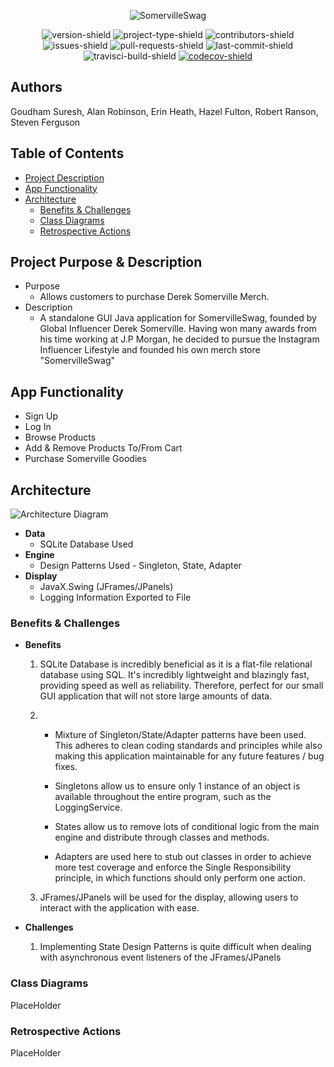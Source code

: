 <p align="center">
  <img src="https://i.imgur.com/0B8qdVN.png" alt="SomervilleSwag">
</p>

<p align="center">
  <img src="https://img.shields.io/badge/version-0.6.2-informational" alt="version-shield">
  <img src="https://img.shields.io/badge/project%20type-group_project-blueviolet" alt="project-type-shield">
  <img src="https://img.shields.io/github/contributors/sgoudham-university/SomervilleSwag" alt="contributors-shield">
  <img src="https://img.shields.io/github/issues/sgoudham-university/SomervilleSwag?label=issues" alt="issues-shield">
  <img src="https://img.shields.io/github/issues-pr/sgoudham-university/SomervilleSwag?label=pull%20requests" alt="pull-requests-shield">
  <img src="https://img.shields.io/github/last-commit/sgoudham-university/SomervilleSwag" alt="last-commit-shield">
  <img src="https://travis-ci.com/sgoudham-university/SomervilleSwag.svg?branch=main" alt="travisci-build-shield">
  <a href="https://codecov.io/gh/sgoudham-university/SomervilleSwag">
    <img src="https://codecov.io/gh/sgoudham-university/SomervilleSwag/branch/main/graph/badge.svg?token=ZucNh1lSYR" alt="codecov-shield"/>
  </a>
</p>

## Authors
Goudham Suresh, Alan Robinson, Erin Heath, Hazel Fulton, Robert Ranson, Steven Ferguson

## Table of Contents

- [Project Description](#Project-Purpose-&-Description)
- [App Functionality](#App-Functionality)
- [Architecture](#Architecture)
    - [Benefits & Challenges](#benefits--challenges)
    - [Class Diagrams](#Class-Diagrams)
    - [Retrospective Actions](#Retrospective-Actions)

## Project Purpose & Description

- Purpose
  - Allows customers to purchase Derek Somerville Merch.
- Description
  - A standalone GUI Java application for SomervilleSwag, founded by Global Influencer Derek Somerville. Having won many awards from his time working at J.P Morgan, he decided to pursue the Instagram Influencer Lifestyle and founded his own merch store "SomervilleSwag"
  
## App Functionality 
- Sign Up
- Log In
- Browse Products
- Add & Remove Products To/From Cart
- Purchase Somerville Goodies

## Architecture

![Architecture Diagram](https://i.imgur.com/B9jrXLq.png)

- **Data**
  - SQLite Database Used
- **Engine**
  - Design Patterns Used - Singleton, State, Adapter
- **Display** 
  - JavaX.Swing (JFrames/JPanels)
  - Logging Information Exported to File

### Benefits & Challenges

- **Benefits**
  
  1. SQLite Database is incredibly beneficial as it is a flat-file relational database using SQL. 
     It's incredibly lightweight and blazingly fast, providing speed as well as reliability. 
     Therefore, perfect for our small GUI application that will not store large amounts of data.
     
  2. - Mixture of Singleton/State/Adapter patterns have been used. This adheres to clean coding standards and principles while 
     also making this application maintainable for any future features / bug fixes.
       
     - Singletons allow us to ensure only 1 instance of an object is available throughout the entire program, 
     such as the LoggingService. 
     
     - States allow us to remove lots of conditional logic from the main engine and distribute through classes and methods.
     
     - Adapters are used here to stub out classes in order to achieve more test coverage and enforce the Single Responsibility principle, 
     in which functions should only perform one action.
  
  3. JFrames/JPanels will be used for the display, allowing users to interact with the application with ease. 
    
- **Challenges**
  
  1. Implementing State Design Patterns is quite difficult when dealing with asynchronous event listeners of the JFrames/JPanels

### Class Diagrams

PlaceHolder

### Retrospective Actions

PlaceHolder

